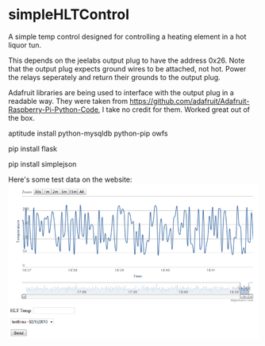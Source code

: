 simpleHLTControl
================

A simple temp control designed for controlling a heating element in a hot liquor tun.


This depends on the jeelabs output plug to have the address 0x26. Note that the output plug expects ground wires to be attached, not hot. Power the relays seperately and return their grounds to the output plug. 


Adafruit libraries are being used to interface with the output plug in a readable way. They were taken from https://github.com/adafruit/Adafruit-Raspberry-Pi-Python-Code, I take no credit for them. Worked great out of the box.

aptitude install python-mysqldb python-pip owfs

pip install flask

pip install simplejson


Here's some test data on the website:
<img src="https://github.com/seiniku/simpleHLTControl/raw/master/sitecap.PNG" />
